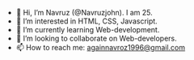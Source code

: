 - 👋 Hi, I’m Navruz (@Navruzjohn). I am 25.
- 👀 I’m interested in HTML, CSS, Javascript.
- 🌱 I’m currently learning Web-development.
- 💞️ I’m looking to collaborate on Web-developers.
- 📫 How to reach me: againnavroz1996@gmail.com

<!---
Navruzjohn/Navruzjohn is a ✨ special ✨ repository because its `README.md` (this file) appears on your GitHub profile.
You can click the Preview link to take a look at your changes.
--->

